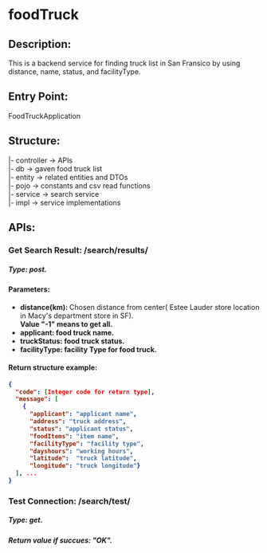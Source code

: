 # foodTruck
## Description:
This is a backend service for finding truck list in San Fransico by using distance, name, status, and facilityType.

## Entry Point:
FoodTruckApplication

## Structure:
|- controller -> APIs <br>
|- db -> gaven food truck list <br>
|- entity -> related entities and DTOs <br>
|- pojo -> constants and csv read functions <br>
|- service -> search service <br>
    |- impl -> service implementations <br>

## APIs:
### Get Search Result: /search/results/
##### Type: post.
#### Parameters: 
- <b>distance(km): </b>Chosen distance from center( Estee Lauder store location in Macy's department store in SF).<br>
  <b>Value "-1" means to get all.<b><br>
- <b>applicant: </b>food truck name. <br>
- <b>truckStatus: </b>food truck status. <br>
- <b>facilityType: </b>facility Type for food truck. <br>

#### Return structure example:

```json
{
  "code": [Integer code for return type],
  "message": [
    {
      "applicant": "applicant name",
      "address": "truck address",
      "status": "applicant status",
      "foodItems": "item name",
      "facilityType": "facility type",
      "dayshours": "working hours",
      "latitude":  "truck latitude",
      "longitude": "truck longitude"}
  ], ...
}
```


### Test Connection: /search/test/
##### Type: get.
##### Return value if succues: "OK".